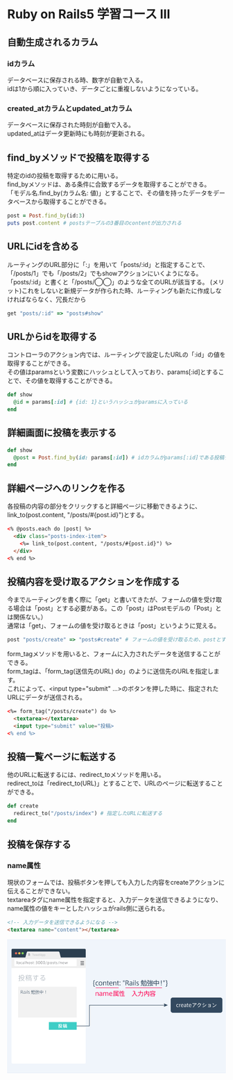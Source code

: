 # Ruby on Rails5 学習コース Ⅲ

## 自動生成されるカラム
### idカラム
データベースに保存される時、数字が自動で入る。<br>
idは1から順に入っていき、データごとに重複しないようになっている。

### created_atカラムとupdated_atカラム
データベースに保存された時刻が自動で入る。<br>
updated_atはデータ更新時にも時刻が更新される。

## find_byメソッドで投稿を取得する
特定のidの投稿を取得するために用いる。<br>
find_byメソッドは、ある条件に合致するデータを取得することができる。<br>
「モデル名.find_by(カラム名: 値)」とすることで、その値を持ったデータをデータベースから取得することができる。
```ruby
post = Post.find_by(id:3)
puts post.content # postsテーブルの3番目のcontentが出力される
```

## URLにidを含める
ルーティングのURL部分に「:」を用いて「posts/:id」と指定することで、「/posts/1」でも「/posts/2」でもshowアクションにいくようになる。
「posts/:id」と書くと「/posts/◯◯」のような全てのURLが該当する。
(メリット)これをしないと新規データが作られた時、ルーティングも新たに作成しなければならなく、冗長だから
```ruby
get "posts/:id" => "posts#show"
```

## URLからidを取得する
コントローラのアクション内では、ルーティングで設定したURLの「:id」の値を取得することができる。<br>
その値はparamsという変数にハッシュとして入っており、params[:id]とすることで、その値を取得することができる。
```ruby
def show
  @id = params[:id] # {id: 1}というハッシュがparamsに入っている
end
```

## 詳細画面に投稿を表示する
```ruby
def show 
  @post = Post.find_by(id: params[:id]) # idカラムがparams[:id]である投稿データを取得している
end
```
## 詳細ページへのリンクを作る
各投稿の内容の部分をクリックすると詳細ページに移動できるように、link_to(post.content, "/posts/#{post.id}")とする。
```html
<% @posts.each do |post| %>
  <div class="posts-index-item">
    <%= link_to(post.content, "/posts/#{post.id}") %>
  </div>
<% end %>
```

## 投稿内容を受け取るアクションを作成する
今までルーティングを書く際に「get」と書いてきたが、フォームの値を受け取る場合は「post」とする必要がある。この「post」はPostモデルの「Post」とは関係ない。）<br>
通常は「get」、フォームの値を受け取るときは「post」というように覚える。
```ruby
post "posts/create" => "posts#create" # フォームの値を受け取るため、postとする
```
form_tagメソッドを用いると、フォームに入力されたデータを送信することができる。<br>
form_tagは、「form_tag(送信先のURL) do」のように送信先のURLを指定します。<br>
これによって、<input type="submit" ...>のボタンを押した時に、指定されたURLにデータが送信される。
```html
<%= form_tag("/posts/create") do %>
  <textarea></textarea>
  <input type="submit" value="投稿>
<% end %>
```

## 投稿一覧ページに転送する
他のURLに転送するには、redirect_toメソッドを用いる｡<br>
redirect_toは「redirect_to(URL)」とすることで、URLのページに転送することができる。
```ruby
def create 
  redirect_to("/posts/index") # 指定したURLに転送する
end
```

##  投稿を保存する
### name属性
現状のフォームでは、投稿ボタンを押しても入力した内容をcreateアクションに伝えることができない。<br>
textareaタグにname属性を指定すると、入力データを送信できるようになり、name属性の値をキーとしたハッシュがrails側に送られる。
```html
<!-- 入力データを送信できるようになる -->
<textarea name="content"></textarea> 
```
![name属性](img/name属性.png)


